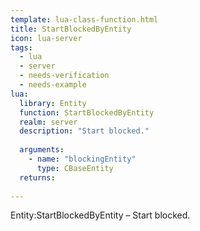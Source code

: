 ```yaml
---
template: lua-class-function.html
title: StartBlockedByEntity
icon: lua-server
tags:
  - lua
  - server
  - needs-verification
  - needs-example
lua:
  library: Entity
  function: StartBlockedByEntity
  realm: server
  description: "Start blocked."
  
  arguments:
    - name: "blockingEntity"
      type: CBaseEntity
  returns:
    
---
```


<div class="lua__search__keywords">
Entity:StartBlockedByEntity &#x2013; Start blocked.
</div>
